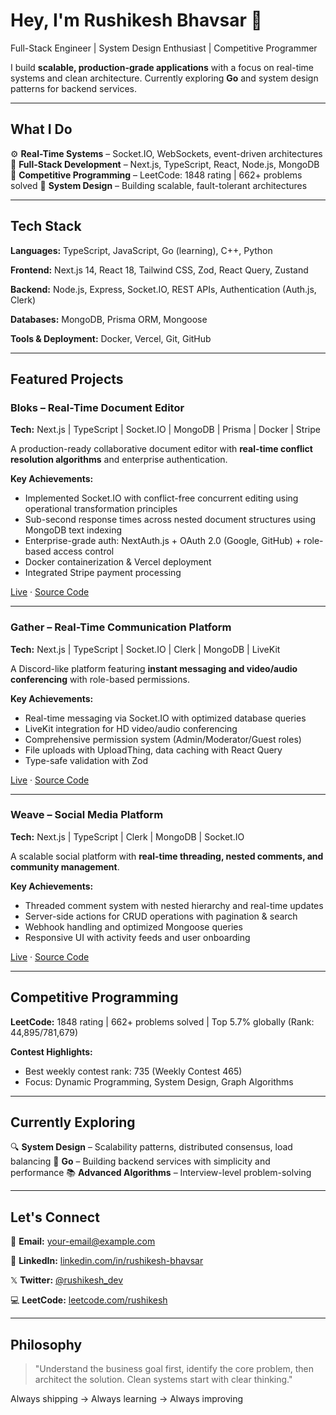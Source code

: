# Hey, I'm Rushikesh Bhavsar 👋

Full-Stack Engineer | System Design Enthusiast | Competitive Programmer

I build **scalable, production-grade applications** with a focus on real-time systems and clean architecture. Currently exploring **Go** and system design patterns for backend services.

---

## What I Do

⚙️ **Real-Time Systems** – Socket.IO, WebSockets, event-driven architectures
🎯 **Full-Stack Development** – Next.js, TypeScript, React, Node.js, MongoDB
🧠 **Competitive Programming** – LeetCode: 1848 rating | 662+ problems solved
📐 **System Design** – Building scalable, fault-tolerant architectures

---

## Tech Stack

**Languages:** TypeScript, JavaScript, Go (learning), C++, Python

**Frontend:** Next.js 14, React 18, Tailwind CSS, Zod, React Query, Zustand

**Backend:** Node.js, Express, Socket.IO, REST APIs, Authentication (Auth.js, Clerk)

**Databases:** MongoDB, Prisma ORM, Mongoose

**Tools & Deployment:** Docker, Vercel, Git, GitHub

---

## Featured Projects

### Bloks – Real-Time Document Editor
**Tech:** Next.js | TypeScript | Socket.IO | MongoDB | Prisma | Docker | Stripe

A production-ready collaborative document editor with **real-time conflict resolution algorithms** and enterprise authentication.

**Key Achievements:**
- Implemented Socket.IO with conflict-free concurrent editing using operational transformation principles
- Sub-second response times across nested document structures using MongoDB text indexing
- Enterprise-grade auth: NextAuth.js + OAuth 2.0 (Google, GitHub) + role-based access control
- Docker containerization & Vercel deployment
- Integrated Stripe payment processing

[Live](javascript:void(0)) · [Source Code](javascript:void(0))

---

### Gather – Real-Time Communication Platform
**Tech:** Next.js | TypeScript | Socket.IO | Clerk | MongoDB | LiveKit

A Discord-like platform featuring **instant messaging and video/audio conferencing** with role-based permissions.

**Key Achievements:**
- Real-time messaging via Socket.IO with optimized database queries
- LiveKit integration for HD video/audio conferencing
- Comprehensive permission system (Admin/Moderator/Guest roles)
- File uploads with UploadThing, data caching with React Query
- Type-safe validation with Zod

[Live](javascript:void(0)) · [Source Code](javascript:void(0))

---

### Weave – Social Media Platform
**Tech:** Next.js | TypeScript | Clerk | MongoDB | Socket.IO

A scalable social platform with **real-time threading, nested comments, and community management**.

**Key Achievements:**
- Threaded comment system with nested hierarchy and real-time updates
- Server-side actions for CRUD operations with pagination & search
- Webhook handling and optimized Mongoose queries
- Responsive UI with activity feeds and user onboarding

[Live](javascript:void(0)) · [Source Code](javascript:void(0))

---

## Competitive Programming

**LeetCode:** 1848 rating | 662+ problems solved | Top 5.7% globally (Rank: 44,895/781,679)

**Contest Highlights:**
- Best weekly contest rank: 735 (Weekly Contest 465)
- Focus: Dynamic Programming, System Design, Graph Algorithms

---

## Currently Exploring

🔍 **System Design** – Scalability patterns, distributed consensus, load balancing
🐹 **Go** – Building backend services with simplicity and performance
📚 **Advanced Algorithms** – Interview-level problem-solving

---

## Let's Connect

📧 **Email:** [your-email@example.com](mailto:your-email@example.com)

🔗 **LinkedIn:** [linkedin.com/in/rushikesh-bhavsar](https://linkedin.com/in/rushikesh-bhavsar)

𝕏 **Twitter:** [@rushikesh_dev](https://twitter.com/rushikesh_dev)

💻 **LeetCode:** [leetcode.com/rushikesh](https://leetcode.com/rushikesh)

---

## Philosophy

> "Understand the business goal first, identify the core problem, then architect the solution. Clean systems start with clear thinking."

Always shipping → Always learning → Always improving
